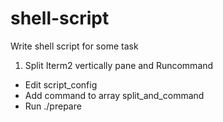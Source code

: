 # shell-script
Write shell script for some task

1. Split Iterm2 vertically pane and Runcommand

  - Edit script_config
  - Add command to array split_and_command
  - Run ./prepare

